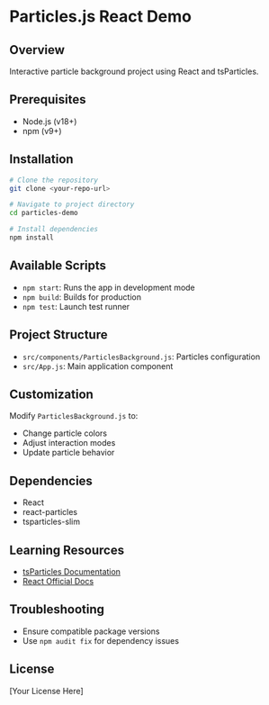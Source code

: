 # Particles.js React Demo

## Overview

Interactive particle background project using React and tsParticles.

## Prerequisites

- Node.js (v18+)
- npm (v9+)

## Installation

```bash
# Clone the repository
git clone <your-repo-url>

# Navigate to project directory
cd particles-demo

# Install dependencies
npm install
```

## Available Scripts

- `npm start`: Runs the app in development mode
- `npm build`: Builds for production
- `npm test`: Launch test runner

## Project Structure

- `src/components/ParticlesBackground.js`: Particles configuration
- `src/App.js`: Main application component

## Customization

Modify `ParticlesBackground.js` to:

- Change particle colors
- Adjust interaction modes
- Update particle behavior

## Dependencies

- React
- react-particles
- tsparticles-slim

## Learning Resources

- [tsParticles Documentation](https://particles.js.org/)
- [React Official Docs](https://reactjs.org/)

## Troubleshooting

- Ensure compatible package versions
- Use `npm audit fix` for dependency issues

## License

[Your License Here]
